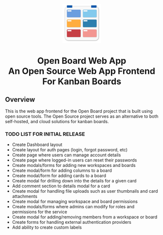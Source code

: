 <p align="center">
    <img alt="Open Board Logo" height="128" src="https://raw.githubusercontent.com/VEDA95/OpenBoard-API/main/docs/openboard_logo.png" width="128" />
</p>
<h1 align="center">
    Open Board Web App<br>
    An Open Source Web App Frontend<br>
    For Kanban Boards
</h1>

## Overview
This is the web app frontend for the Open Board project that is built using open source tools. The Open Source project serves as an alternative to both
self-hosted, and cloud solutions for kanban boards.

### TODO LIST FOR INITIAL RELEASE
- Create Dashboard layout
- Create layout for auth pages (login, forgot password, etc)
- Create page where users can manage account details
- Create page where logged-in users can reset their passwords
- Create modals/forms for adding new workspaces and boards
- Create modal/form for adding columns to a board
- Create modal/form for adding cards to a board
- Create modal for drilling down into the details for a given card
- Add comment section to details modal for a card
- Create modal for handling file uploads such as user thumbnails and card attachments
- Create modal for managing workspace and board permissions
- Create modals/forms where admins can modify for roles and permissions for the service
- Create modal for adding/removing members from a workspace or board
- Create forms for handling external authentication providers
- Add ability to create custom labels